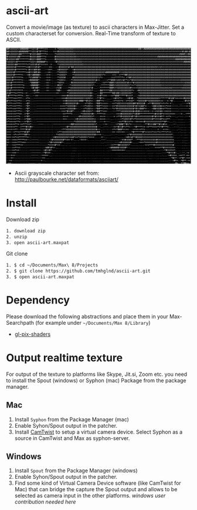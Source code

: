 # ascii-art

Convert a movie/image (as texture) to ascii characters in Max-Jitter. Set a custom characterset for conversion. Real-Time transform of texture to ASCII.

![screenshot](media/screenshot1.png)

- Ascii grayscale character set from: http://paulbourke.net/dataformats/asciiart/

# Install

Download zip
```
1. download zip
2. unzip
3. open ascii-art.maxpat
```
Git clone
```
1. $ cd ~/Documents/Max\ 8/Projects
2. $ git clone https://github.com/tmhglnd/ascii-art.git
3. $ open ascii-art.maxpat
```

# Dependency

Please download the following abstractions and place them in your Max-Searchpath (for example under `~/Documents/Max 8/Library`)

- [gl-pix-shaders](https://github.com/tmhglnd/gl-pix-shaders)

# Output realtime texture

For output of the texture to platforms like Skype, Jit.si, Zoom etc. you need to install the Spout (windows) or Syphon (mac) Package from the package manager.

## Mac

1. Install `Syphon` from the Package Manager (mac)
2. Enable Syhon/Spout output in the patcher.
3. Install [CamTwist](http://camtwiststudio.com/download/) to setup a virtual camera device. Select Syphon as a source in CamTwist and Max as syphon-server.

## Windows

1. Install `Spout` from the Package Manager (windows)
2. Enable Syhon/Spout output in the patcher.
3. Find some kind of Virtual Camera Device software (like CamTwist for Mac) that can bridge the capture the Spout output and allows to be selected as camera input in the other platforms. *windows user contribution needed here*